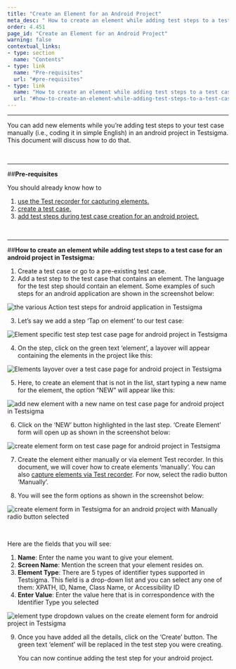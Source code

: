 ```yaml
---
title: "Create an Element for an Android Project"
meta_desc: " How to create an element while adding test steps to a test case for an android project in Testsigma."
order: 4.451
page_id: "Create an Element for an Android Project"
warning: false
contextual_links:
- type: section
  name: "Contents"
- type: link
  name: "Pre-requisites"
  url: "#pre-requisites"
- type: link
  name: "How to create an element while adding test steps to a test case for an android project in Testsigma:"
  url: "#how-to-create-an-element-while-adding-test-steps-to-a-test-case-for-an-android-project-in-testsigma"
---
```


---

You can add new elements while you’re adding test steps to your test case manually (i.e., coding it in simple English) in an android project in Testsigma. This document will discuss how to do that.

&emsp;

---
##**Pre-requisites**

You should already know how to
 1. [use the Test recorder for capturing elements.](https://testsigma.com/docs/test-cases/create-steps-recorder/android-apps/overview/)
 2. [create a test case.](https://testsigma.com/docs/test-cases/manage/add-edit-delete/)
 3. [add test steps during test case creation for an android project.](https://testsigma.com/docs/test-cases/create-steps-nl/android-apps/overview/)

&emsp;


---
##**How to create an element while adding test steps to a test case for an android project in Testsigma:**
 1. Create a test case or go to a pre-existing test case. 
 2. Add a test step to the test case that contains an element. The language for the test step should contain an element. Some examples of such steps for an android application are shown in the screenshot below:

![the various Action test steps for android application in Testsigma](https://docs.testsigma.com/images/create-a-new-element/the-various-Actions-test-steps-android-testsigma.png)

 3.  Let’s say we add a step ‘Tap on element’ to our test case:

![Element specific test step test case page for android project in Testsigma](https://docs.testsigma.com/images/create-a-new-element/the-element-specific-test-step-test-case-page-android-testsigma.png)

 4. On the step, click on the green text ‘element’, a layover will appear containing the elements in the project like this:

![Elements layover over a test case page for android project in Testsigma](https://docs.testsigma.com/images/create-a-new-element/the-elements-layover-over-test-case-page-android-testsigma.png)

 5. Here, to create an element that is not in the list, start typing a new name for the element, the option “NEW” will appear like this:

![add new element with a new name on test case page for android project in Testsigma](https://docs.testsigma.com/images/create-a-new-element/add-new-element-with--new-name-test-case-page-android-testsigma.png)

 6. Click on the ‘NEW’ button highlighted in the last step. ‘Create Element’ form will open up as shown in the screenshot below:

![create element form on test case page for android project in Testsigma](https://docs.testsigma.com/images/create-a-new-element/the-create-element-form-on-test-case-page-android-testsigma.png)

 7. Create the element either manually or via element Test recorder. In this document, we will cover how to create elements ‘manually’. You can also [capture elements via Test recorder](https://testsigma.com/docs/elements/android-apps/capture-single-element/). For now, select the radio button ‘Manually’.

 8. You will see the form options as shown in the screenshot below:

![create element form in Testsigma for an android project with Manually radio button selected ](https://docs.testsigma.com/images/create-a-new-element/create-element-manually-android-testsigma.png)

&emsp;

Here are the fields that you will see:
 1. **Name**: Enter the name you want to give your element.
 2. **Screen Name**: Mention the screen that your element resides on.
 3. **Element Type**: There are 5 types of identifier types supported in Testsigma. This field is a drop-down list and you can select any one of them: XPATH, ID, Name, Class Name, or Accessibility ID
 4. **Enter Value**: Enter the value here that is in correspondence with the Identifier Type you selected

![element type dropdown values on the create element form for android project in Testsigma](https://docs.testsigma.com/images/create-a-new-element/element-type-dropdown-value-create-an-element-android-testsigma.png)

 9. Once you have added all the details, click on the ‘Create’ button. The green text ‘element’ will be replaced in the test step you were creating. 

    You can now continue adding the test step for your android project.

